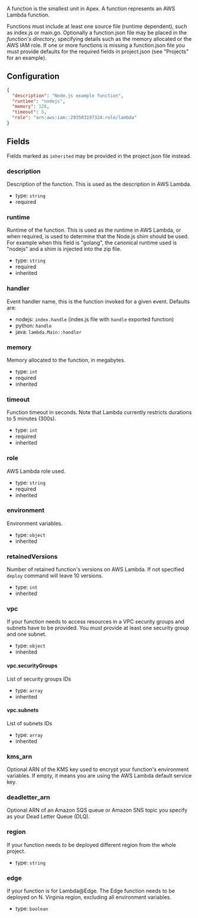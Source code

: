 
A function is the smallest unit in Apex. A function represents an AWS Lambda function.

Functions must include at least one source file (runtime dependent), such as index.js or main.go. Optionally a function.json file may be placed in the _function's directory_, specifying details such as the memory allocated or the AWS IAM role. If one or more functions is missing a function.json file you must provide defaults for the required fields in project.json (see "Projects" for an example).

## Configuration

```json
{
  "description": "Node.js example function",
  "runtime": "nodejs",
  "memory": 128,
  "timeout": 5,
  "role": "arn:aws:iam::293503197324:role/lambda"
}
```

## Fields

Fields marked as `inherited` may be provided in the project.json file instead.

### description

Description of the function. This is used as the description in AWS Lambda.

- type: `string`
- required

### runtime

Runtime of the function. This is used as the runtime in AWS Lambda, or when required, is used to determine that the Node.js shim should be used. For example when this field is "golang", the canonical runtime used is "nodejs" and a shim is injected into the zip file.

- type: `string`
- required
- inherited

### handler

Event handler name, this is the function invoked for a given event. Defaults are:

- nodejs: `index.handle` (index.js file with `handle` exported function)
- python: `handle`
- java: `lambda.Main::handler`

### memory

Memory allocated to the function, in megabytes.

- type: `int`
- required
- inherited

### timeout

Function timeout in seconds. Note that Lambda currently restricts durations to 5 minutes (300s).

- type: `int`
- required
- inherited

### role

AWS Lambda role used.

- type: `string`
- required
- inherited

### environment

Environment variables.

- type: `object`
- inherited

### retainedVersions

Number of retained function's versions on AWS Lambda. If not specified `deploy` command will leave 10 versions.

- type: `int`
- inherited

### vpc

If your function needs to access resources in a VPC security groups and subnets have to be provided. You must provide at least one security group and one subnet.

- type: `object`
- inherited

#### vpc.securityGroups

List of security groups IDs

- type: `array`
- inherited

#### vpc.subnets

List of subnets IDs

- type: `array`
- inherited

### kms_arn

Optional ARN of the KMS key used to encrypt your function's environment variables. If empty, it means you are using the AWS Lambda default service key.

### deadletter_arn

Optional ARN of an Amazon SQS queue or Amazon SNS topic you specify as your Dead Letter Queue (DLQ).

 ### region

 If your function needs to be deployed different region from the whole project.

 - type: `string`

 ### edge

 If your function is for Lambda@Edge. The Edge function needs to be deployed on N. Virginia region, excluding all environment variables.

 - type: `boolean`
